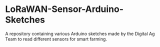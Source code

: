 # LoRaWAN-Sensor-Arduino-Sketches
A repository containing various Arduino sketches made by the Digital Ag Team to read different sensors for smart farming.
